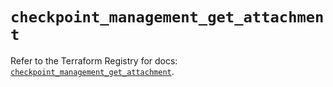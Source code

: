 # `checkpoint_management_get_attachment`

Refer to the Terraform Registry for docs: [`checkpoint_management_get_attachment`](https://registry.terraform.io/providers/checkpointsw/checkpoint/2.11.0/docs/resources/management_get_attachment).
